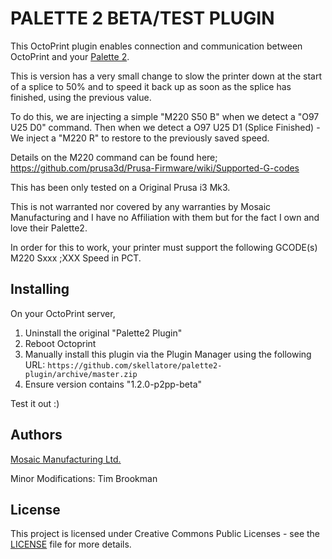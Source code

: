 # PALETTE 2 BETA/TEST PLUGIN

This OctoPrint plugin enables connection and communication between OctoPrint and your [Palette 2](https://www.mosaicmfg.com/products/palette-2).

This is version has a very small change to slow the printer down at the start of a splice to 50% and to speed it back up as soon as the splice has finished, using the previous value.

To do this, we are injecting a simple "M220 S50 B"  when we detect a "O97 U25 D0" command.
Then when we detect a O97 U25 D1 (Splice Finished) - We inject a "M220 R" to restore to the previously saved speed.

Details on the M220 command can be found here;
https://github.com/prusa3d/Prusa-Firmware/wiki/Supported-G-codes

This has been only tested on a Original Prusa i3 Mk3.

This is not warranted nor covered by any warranties by Mosaic Manufacturing and I have no Affiliation with them but for the fact I own and love their Palette2.

In order for this to work, your printer must support the following GCODE(s)
M220 Sxxx   ;XXX Speed in PCT.

## Installing

On your OctoPrint server,
1) Uninstall the original "Palette2 Plugin"
2) Reboot Octoprint
3) Manually install this plugin via the Plugin Manager using the following URL:
`https://github.com/skellatore/palette2-plugin/archive/master.zip`
4) Ensure version contains "1.2.0-p2pp-beta"


Test it out :)

## Authors

[Mosaic Manufacturing Ltd.](https://www.mosaicmfg.com/)

Minor Modifications: Tim Brookman

## License

This project is licensed under Creative Commons Public Licenses - see the [LICENSE](https://gitlab.com/mosaic-mfg/canvas-plugin/blob/master/LICENSE) file for more details.
